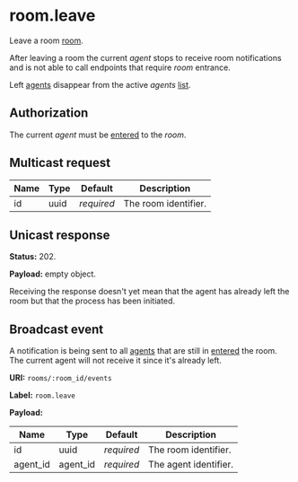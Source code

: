 # room.leave

Leave a room [room](../room.md#room).

After leaving a room the current _agent_ stops to receive room notifications and is not able
to call endpoints that require _room_ entrance.

Left [agents](../agent.md#agent) disappear from the active _agents_ [list](../agent/list.md).

## Authorization

The current _agent_ must be [entered](../room/enter.md) to the _room_.

## Multicast request

Name | Type | Default    | Description
---- | ---- | ---------- | --------------------
id   | uuid | _required_ | The room identifier.

## Unicast response

**Status:** 202.

**Payload:** empty object.

Receiving the response doesn't yet mean that the agent has already left the room but that the
process has been initiated.

## Broadcast event

A notification is being sent to all [agents](../agent.md#agent) that are still in
[entered](../room/enter.md) the room.
The current agent will not receive it since it's already left.

**URI:** `rooms/:room_id/events`

**Label:** `room.leave`

**Payload:**

Name     | Type     | Default    | Description
-------- | -------- | ---------- | --------------------
id       | uuid     | _required_ | The room identifier.
agent_id | agent_id | _required_ | The agent identifier.
